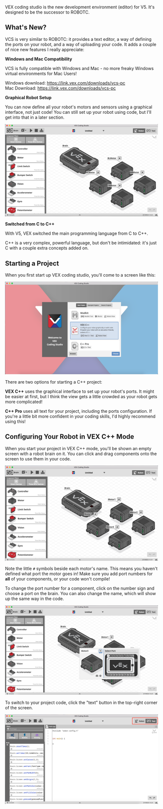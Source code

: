 VEX coding studio is the new development environment (editor) for V5. It's designed to be the successor to ROBOTC.

## What's New?

VCS is very similar to ROBOTC: it provides a text editor, a way of defining the ports on your robot, and a way of uploading your code. It adds a couple of nice new features I really appreciate:

**Windows and Mac Compatibility**

VCS is fully compatible with Windows and Mac - no more freaky Windows virtual environments for Mac Users!

Windows download: https://link.vex.com/downloads/vcs-pc  
Mac Download: https://link.vex.com/downloads/vcs-pc 

**Graphical Robot Setup**

You can now define all your robot's motors and sensors using a graphical interface, not just code! You can still set up your robot using code, but I'll get into that in a later section.

![graphical robot setup](images/getting-started-with-vcs/vcs-graphical-robot-setup.png)

**Switched from C to C++**

With V5, VEX switched the main programming language from C to C++.

C++ is a very complex, powerful language, but don't be intimidated: it's just C with a couple extra concepts added on.

## Starting a Project

When you first start up VEX coding studio, you'll come to a screen like this:

![graphical robot setup](images/getting-started-with-vcs/vcs-first-screen.png)

There are two options for starting a C++ project:

**VEX C++** uses the graphical interface to set up your robot's ports. It might be easier at first, but I think the view gets a little crowded as your robot gets more complicated!

**C++ Pro** uses all text for your project, including the ports configuration. If you're a little bit more confident in your coding skills, I'd highly recommend using this!

## Configuring Your Robot in VEX C++ Mode

When you start your project in VEX C++ mode, you'll be shown an empty screen with a robot brain on it. You can click and drag components onto the screen to use them in your code. 

![robot brain with motors](images/getting-started-with-vcs/vcs-graphical-motors-noports.png)

Note the little `#` symbols beside each motor's name. This means you haven't defined what port the motor goes in! Make sure you add port numbers for **all** of your components, or your code won't compile!

To change the port number for a component, click on the number sign and choose a port on the brain. You can also change the name, which will show up the same way in the code.

![graphical robot setup](images/getting-started-with-vcs/vcs-graphical-motors-selectport.png)

To switch to your project code, click the "text" button in the top-right corner of the screen.

![graphical robot setup](images/getting-started-with-vcs/vcs-text.png)
